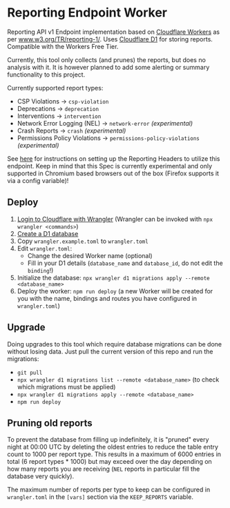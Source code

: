 # Reporting Endpoint Worker

Reporting API v1 Endpoint implementation based on [Cloudflare Workers](https://developers.cloudflare.com/workers/) as per www.w3.org/TR/reporting-1/. Uses [Cloudflare D1](https://developers.cloudflare.com/d1/) for storing reports. Compatible with the Workers Free Tier.

Currently, this tool only collects (and prunes) the reports, but does no analysis with it. It is however planned to add some alerting or summary functionality to this project.

Currently supported report types:
- CSP Violations &rarr; `csp-violation`
- Deprecations &rarr; `deprecation`
- Interventions &rarr; `intervention`
- Network Error Logging (NEL) &rarr; `network-error` _(experimental)_
- Crash Reports &rarr; `crash` _(experimental)_
- Permissions Policy Violations &rarr; `permissions-policy-violations` _(experimental)_

See [here](https://developer.mozilla.org/de/docs/Web/HTTP/Headers/Reporting-Endpoints) for instructions on setting up the Reporting Headers to utilize this endpoint. Keep in mind that this Spec is currently experimental and only supported in Chromium based browsers out of the box (Firefox supports it via a config variable)!


## Deploy

1. [Login to Cloudflare with Wrangler](https://developers.cloudflare.com/workers/wrangler/commands/#login) (Wrangler can be invoked with `npx wrangler <commands>`)
1. [Create a D1 database](https://developers.cloudflare.com/d1/get-started/)
1. Copy `wrangler.example.toml` to `wrangler.toml`
1. Edit `wrangler.toml`:
    - Change the desired Worker name (optional)
    - Fill in your D1 details (`database_name` and `database_id`, do not edit the `binding`!)
1. Initialize the database: `npx wrangler d1 migrations apply --remote <database_name>`
1. Deploy the worker: `npm run deploy` (a new Worker will be created for you with the name, bindings and routes you have configured in `wrangler.toml`)


## Upgrade

Doing upgrades to this tool which require database migrations can be done without losing data. Just pull the current version of this repo and run the migrations:
- `git pull`
- `npx wrangler d1 migrations list --remote <database_name>` (to check which migrations must be applied)
- `npx wrangler d1 migrations apply --remote <database_name>`
- `npm run deploy`


## Pruning old reports

To prevent the database from filling up indefinitely, it is "pruned" every night at 00:00 UTC by deleting the oldest entries to reduce the table entry count to 1000 per report type. This results in a maximum of 6000 entries in total (6 report types * 1000) but may exceed over the day depending on how many reports you are receiving (`NEL` reports in particular fill the database very quickly).

The maximum number of reports per type to keep can be configured in `wrangler.toml` in the `[vars]` section via the `KEEP_REPORTS` variable.
